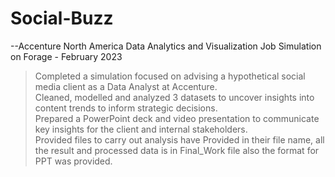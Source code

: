 # Social-Buzz

--Accenture North America Data Analytics and Visualization Job Simulation on Forage - February 2023<br />

> Completed a simulation focused on advising a hypothetical social media client as a Data Analyst at Accenture.<br />
> Cleaned, modelled and analyzed 3 datasets to uncover insights into content trends to inform strategic decisions.<br />
> Prepared a PowerPoint deck and video presentation to communicate key insights for the client and internal stakeholders.<br />
> Provided files to carry out analysis have Provided in their file name, all the result and processed data is in Final_Work file also the format for PPT was provided.
